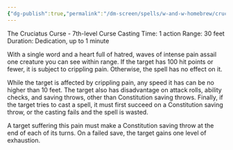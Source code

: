 ```yaml
---
{"dg-publish":true,"permalink":"/dm-screen/spells/w-and-w-homebrew/crucio-dark/"}
---
```


The Cruciatus Curse - 7th-level Curse
Casting Time: 1 action
Range: 30 feet
Duration: Dedication, up to 1 minute

With a single word and a heart full of hatred, waves of intense pain assail one creature you can see within range. If the target has 100 hit points or fewer, it is subject to crippling pain. Otherwise, the spell has no effect on it.

While the target is affected by crippling pain, any speed it has can be no higher than 10 feet. The target also has disadvantage on attack rolls, ability checks, and saving throws, other than Constitution saving throws. Finally, if the target tries to cast a spell, it must first succeed on a Constitution saving throw, or the casting fails and the spell is wasted.

A target suffering this pain must make a Constitution saving throw at the end of each of its turns. On a failed save, the target gains one level of exhaustion.